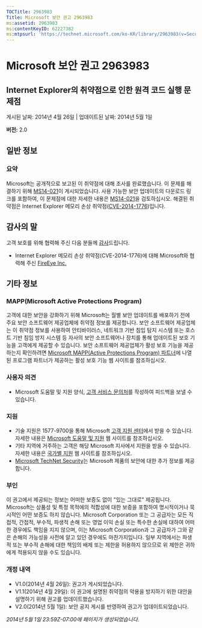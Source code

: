 ```yaml
---
TOCTitle: 2963983
Title: Microsoft 보안 권고 2963983
ms:assetid: 2963983
ms:contentKeyID: 62227382
ms:mtpsurl: 'https://technet.microsoft.com/ko-KR/library/2963983(v=Security.10)'
---
```


Microsoft 보안 권고 2963983
===========================

Internet Explorer의 취약점으로 인한 원격 코드 실행 문제점
---------------------------------------------------------

게시된 날짜: 2014년 4월 26일 | 업데이트된 날짜: 2014년 5월 1일

**버전:** 2.0

일반 정보
---------

### 요약

Microsoft는 공개적으로 보고된 이 취약점에 대해 조사를 완료했습니다. 이 문제를 해결하기 위해 [MS14-021](http://go.microsoft.com/fwlink/?linkid=397669)이 게시되었습니다. 사용 가능한 보안 업데이트의 다운로드 링크를 포함하여, 이 문제점에 대한 자세한 내용은 [MS14-021](http://go.microsoft.com/fwlink/?linkid=397669)을 검토하십시오. 해결된 취약점은 Internet Explorer 메모리 손상 취약점([CVE-2014-1776](http://www.cve.mitre.org/cgi-bin/cvename.cgi?name=cve-2014-1776))입니다.

감사의 말
---------

<span id="sectionToggle0"></span>
고객 보호를 위해 협력해 주신 다음 분들께 [감사](http://go.microsoft.com/fwlink/?linkid=21127)드립니다.

-   Internet Explorer 메모리 손상 취약점(CVE-2014-1776)에 대해 Microsoft와 협력해 주신 [FireEye Inc.](http://www2.fireeye.com/)

기타 정보
---------

<span id="sectionToggle1"></span>
### MAPP(Microsoft Active Protections Program)

고객에 대한 보안을 강화하기 위해 Microsoft는 월별 보안 업데이트를 배포하기 전에 주요 보안 소프트웨어 제공업체에 취약점 정보를 제공합니다. 보안 소프트웨어 제공업체는 이 취약점 정보를 사용하여 안티바이러스, 네트워크 기반 침입 탐지 시스템 또는 호스트 기반 침임 방지 시스템 등 자사의 보안 소프트웨어나 장치를 통해 업데이트된 보호 기능을 고객에게 제공할 수 있습니다. 보안 소프트웨어 제공업체가 활성 보호 기능을 제공하는지 확인하려면 [Microsoft MAPP(Active Protections Program) 파트너](http://go.microsoft.com/fwlink/?linkid=215201)에 나열된 프로그램 파트너가 제공하는 활성 보호 기능 웹 사이트를 참조하십시오.

### 사용자 의견

-   Microsoft 도움말 및 지원 양식, [고객 서비스 문의처](http://support.microsoft.com/kb/?scid=sw;en;1257&showpage=1&ws=technet&sd=tech)를 작성하여 피드백을 보낼 수 있습니다.

### 지원

-   기술 지원은 1577-9700을 통해 Microsoft [고객 지원 센터](http://go.microsoft.com/fwlink/?linkid=21131)에서 받을 수 있습니다. 자세한 내용은 [Microsoft 도움말 및 지원](http://support.microsoft.com/) 웹 사이트를 참조하십시오.
-   기타 지역에 거주하는 고객은 해당 Microsoft 지사에서 지원을 받을 수 있습니다. 자세한 내용은 [국가별 지원](http://go.microsoft.com/fwlink/?linkid=21155) 웹 사이트를 참조하십시오.
-   [Microsoft TechNet Security](http://go.microsoft.com/fwlink/?linkid=21132)는 Microsoft 제품의 보안에 대한 추가 정보를 제공합니다.

### 부인

이 권고에서 제공되는 정보는 어떠한 보증도 없이 "있는 그대로" 제공됩니다. Microsoft는 상품성 및 특정 목적에의 적합성에 대한 보증을 포함하여 명시적이거나 묵시적인 어떤 보증도 하지 않습니다. Microsoft Corporation 또는 그 공급자는 모든 직접적, 간접적, 부수적, 파생적 손해 또는 영업 이익 손실 또는 특수한 손실에 대하여 어떠한 경우에도 책임을 지지 않으며, 이는 Microsoft Corporation과 그 공급자가 그와 같은 손해의 가능성을 사전에 알고 있던 경우에도 마찬가지입니다. 일부 지역에서는 파생적 또는 부수적 손해에 대한 책임의 배제 또는 제한을 허용하지 않으므로 위 제한은 귀하에게 적용되지 않을 수도 있습니다.

### 개정 내역

-   V1.0(2014년 4월 26일): 권고가 게시되었습니다.
-   V1.1(2014년 4월 29일): 이 권고에 설명된 취약점의 악용을 방지하기 위한 대안을 설명하기 위해 권고를 업데이트했습니다.
-   V2.0(2014년 5월 1일): 보안 공지 게시를 반영하여 권고가 업데이트되었습니다.

*2014년 5월 1일 23:59Z-07:00에 페이지가 생성되었습니다.*
